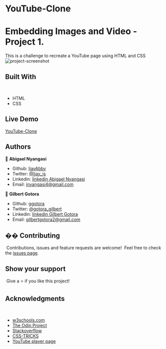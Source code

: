 # YouTube-Clone
# Embedding Images and Video - Project 1.

This is a challenge to recreate a YouTube page using HTML and CSS
​ ![project-screenshot](https://user-images.githubusercontent.com/31089872/87283583-b91df000-c4f5-11ea-8894-182f83b7f456.png)

## Built With
​
- HTML
- CSS
​
## Live Demo
[YouTube-Clone](https://festive-yalow-f4b72f.netlify.app/)

## Authors

👤 **Abigael Nyangasi**
​
- Github: [IjayAbby](https://github.com/IjayAbby)
- Twitter: [@Ijay_js](https://twitter.com/Ijay_js)
- Linkedin: [linkedin Abigael Nyangasi](https://www.linkedin.com/in/ijayabby4/)
- Email:  inyangasi4@gmail.com


👤 **Gilbert Gotora**
​
- Github: [ggotora](https://github.com/ggotora)
- Twitter: [@gotora_gilbert](https://twitter.com/gotora_gilbert)
- Linkedin: [linkedin Gilbert Gotora](https://www.linkedin.com/in/gilbert-gotora/)
- Email: gilbertgotora2@gmail.com
​
## �� Contributing
​
Contributions, issues and feature requests are welcome!
​
Feel free to check the <a href="https://github.com/IjayAbby/YouTube-Clone/issues"> issues page</a>.
​
## Show your support
​
Give a ⭐️ if you like this project!
​
## Acknowledgments
​
- <a href="https://www.w3schools.com/" target="_blank">w3schools.com</a> 
- <a href="https://www.theodinproject.com/" target="_blank">The Odin Project</a>
- <a href="https://www.stackoverflow.com/" target="_blank">Stackoverflow</a>
- <a href="https://css-tricks.com/" target="_blank">CSS-TRICKS</a>
- <a href="https://youtube.com/" target="_blank">YouTube player page</a>
